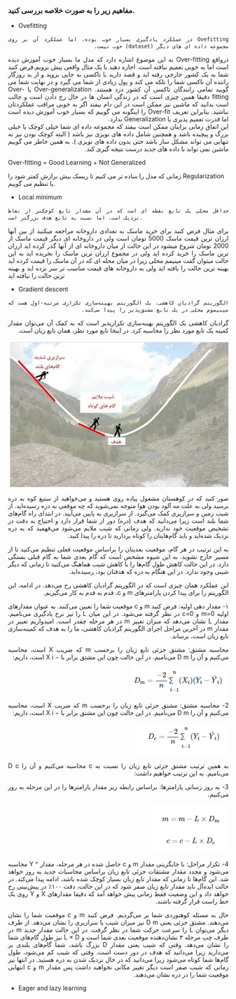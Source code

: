 ### مفاهیم زیر را به صورت خلاصه بررسی کنید.

- Ovefitting <br/>
<div dir="rtl" align="justify">
  
```
Ovefitting در عملکرد یادگیری بسیار خوب بوده، اما عملکرد آن بر روی مجموعه داده ای های دیگر (dataset) خوب نیست. 
```
  درواقع Over-fitting به این موضوع اشاره دارد که مدل ما بسیار خوب آموزش دیده است اما به خوبی تعمیم نیافته است. اجازه دهید با یک مثال واقعی پیش برویم.فرض کنید شما به یک کشور خارجی رفته اید و قصد دارید با تاکسی به جایی بروید و از بد روزگار راننده آن تاکسی شما را تلکه می کند و پول زیادی از شما می گیرد و در نهایت شما می گویید تمامی رانندگان تاکسی آن کشور دزد هستند. Over-generalization یا Over-fitting دقیقا همین چیزی است که در زندگی انسان ها در حال رخ دادن است و جالب است بدانید که ماشین نیز ممکن است در این دام بیفتد اگر به خوبی مراقب عملکردتان نباشید. بنابراین تعریف Over-fit را اینگونه می گوییم که بسیار خوب آموزش دیده است اما قدرت تعمیم پذیری یا Generalization ندارد.
  <br/>
  این اتفاق زمانی برایتان ممکن است بیفتد که مجموعه داده ای شما خیلی کوچک یا خیلی بزرگ و پیچیده باشد و همچنین شامل داده های نویزی نیز باشد ( البته کوچک بودن نیز به تنهایی می تواند مشکل ساز باشد حتی بدون داده های نویزی ). به همین خاطر می گوییم ماشین نمی تواند با داده های جدید درست نتیجه گیری کند.
</div>
Over-fitting = Good Learning + Not Generalized

زمانی که مدل را ساده تر می کنیم تا ریسک بیش برازش کمتر شود را Regularization یا تنظیم می گوییم.

- Local minimum
<div rtl="rtl" align="justify">
  
```
حداقل محلی یک تابع نقطه ای است که در آن مقدار تابع کوچکتر از نقاط نزدیک است، اما نسبت به تابع هدف بزرگتر است.
```
  برای مثال فرض کنید برای خرید ماسک به تعدادی داروخانه مراجعه میکنید از بین آنها ارزان ترین قیمت ماسک 5000 تومان است ولی  در داروخانه ای دیگر قیمت ماسک از 2000 تومان شروع میشود در این حالت از میان داروخانه ای از آنها گذر کرده اید ارزان ترین ماسک را خرید کرده اید ولی در مجموع ارزان ترین ماسک را نخریده اید به این حالت میتوان گفت مینیمم محلی زیرا در میان محله  ای که در آن ماسک را قیمت کرده اید بهینه ترین حالت را یافته اید ولی به داروخانه های قیمت مناسب تر سر نزده اید و بهینه ترین حالت را نیافته اید  

</div>


- Gradient descent

<div dir="rtl" align="justify">

```
الگوریتم گرادیان کاهشی، یک الگوریتم بهینه‌سازی تکراری مرتبه-اول هست که مینیموم محلی در یک تابع مشتق‌پذیر را پیدا می‌کند.
```
گرادیان کاهشی یک الگوریتم بهینه‌سازی تکرارپذیر است که به کمک آن می‌توان مقدار کمینه یک تابع مورد نظر را محاسبه کرد. در اینجا تابع مورد نظر، همان تابع زیان است.
  
  <img src="img1.PNG"/>
  
  صور کنید که در کوهستان مشغول پیاده روی هستید و می‌خواهید از ستیغ کوه به دره برسید ولی به علت مه آلود بودن هوا متوجه نمی‌شوید که چه موقعی به دره رسیده‌اید. از شیب زمین و سرازیری کمک می‌گیرد. از سرازیری به پایین می‌آیید. در ابتدای راه گام‌های شما بلند است زیرا می‌دانید که هدف (دره) دور از شما قرار دارد و احتیاج به دقت در تشخیص موقعیت خود ندارید. ولی زمانی که شیب ملایم می‌شود می‌فهمید که به دره نزدیک شده‌اید و باید گام‌‌هایتان را کوتاه بردارید تا دره را پیدا کنید.

به این ترتیب در هر گام، موقعیت بعدیتان را براساس موقعیت فعلی تنظیم می‌کنید تا از مسیر خارج نشوید. به این شیوه مشخص است که گام بعدی شما به گام قبلی بستگی دارد. در این حالت کاهش طول گام‌ها را با کاهش شیب هماهنگ می‌کنید تا زمانی که دیگر شیبی وجود ندارد. در این هنگام به دره که هدفتان بود، رسیده‌اید.

این عملکرد همان چیزی است که در الگوریتم گرادیان کاهشی رخ می‌دهد. در ادامه، این الگوریتم را برای پیدا کردن پارامترهای m و c، قدم به قدم به کار می‌گیریم.

۱- مقدار دهی اولیه: فرض کنید m و c موقعیت شما را تعیین می‌کنند. به عنوان مقدارهای اولیه m=0 و c=0 در نظر گرفته می‌شود. در این میان L را نیز نرخ یادگیری می‌نامیم. مقدار L نشان می‌دهد که میزان تغییر m در هر مرحله چقدر است. امیدواریم تغییر در مقدار m در آخرین مراحل اجرای الگوریتم گرادیان کاهشی، ما را به هدف که کمینه‌سازی تابع زیان است، برساند.
  
   محاسبه مشتق: مشتق جزئی تابع زیان را برحسب m که ضریب X است، محاسبه می‌کنیم و آن را 
D
m
 می‌نامیم. در این حالت چون این مشتق برابر با 
−
X
i
 است، داریم:
  
<img src="img2.PNG"/>

2- محاسبه مشتق: مشتق جزئی تابع زیان را برحسب m که ضریب X است، محاسبه می‌کنیم و آن را 
D
m
 می‌نامیم. در این حالت چون این مشتق برابر با 
−
X
i
 است، داریم:
  
  <img src="img3.PNG"/>
  
  به همین ترتیب مشتق جزئی تابع زیان را نسبت به c محاسبه می‌کنیم و آن را 
D
c
 می‌نامیم. به این ترتیب خواهیم داشت:

  3- به روز رسانی پارامترها:  براساس رابطه زیر مقدار پارامترها را در این مرحله به روز می‌کنیم.

  <img src="img4.PNG"/>

  
  
  4- تکرار مراحل: با جایگزینی مقدار m و c‌ حاصل شده در هر مرحله، مقدار 
^
Y
 محاسبه می‌شود و مجدد مقدار مشتقات جزئی تابع زیان براساس محاسبات جدید به روز خواهد شد. این گام‌ها تا زمانی که مقدار تابع زیان بسیار کوچک شده باشد، ادامه پیدا می‌کند. در حالت ایده‌آل باید مقدار تابع زیان صفر شود که در این حالت، دقت ۱۰۰٪ در پیش‌بینی رخ خواهد داد و این وضعیت فقط زمانی پیش خواهد آمد که دقیقا مقدارهای 
X
 و 
Y
 روی یک خط راست قرار گرفته باشند.

حال به مسئله کوهنوردی شما بر می‌گردیم. فرض کنید m و c موقعیت شما را نشان می‌دهند. مشتق جزئی یعنی 
D
m
 نیز میزان شیب یا سرازیری را نشان می‌دهد. از طرف دیگر می‌توان L را سرعت حرکت شما در نظر گرفت. در این حالت مقدار جدید m در طرف چپ مرحله ۳ نشان‌دهنده موقعیت بعدی شما است و 
L
×
D
 نیز طول گام‌های شما را نشان می‌دهد. وقتی که شیب یعنی مقدار D بزرگ باشد، شما گام‌های بلندی بر می‌دارید زیرا می‌دانید که هدف در دور دست است. وقتی که شیب کم می‌شود، طول گام‌ها شما کوتاه می‌شود زیرا می‌دانید که در حال نزدیک شدن به دره هستید. در انتها نیز زمانی که شیب صفر است دیگر تغییر مکانی نخواهید داشت پس مقدار m و c انتهایی موقعیت شما را در دره نشان می‌دهند.
  
</div>

- Eager and lazy learning
